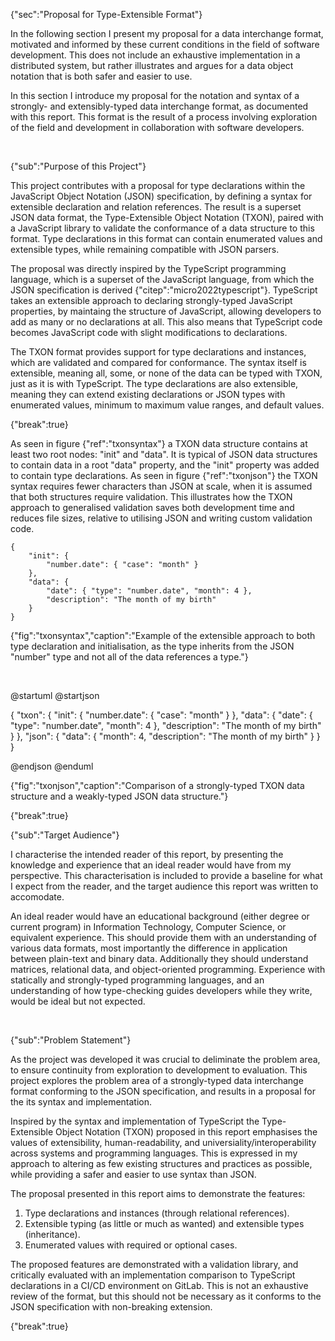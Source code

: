 {"sec":"Proposal for Type-Extensible Format"}

In the following section I present my proposal for a data interchange format, motivated and informed by these current conditions in the field of software development. This does not include an exhaustive implementation in a distributed system, but rather illustrates and argues for a data object notation that is both safer and easier to use.

In this section I introduce my proposal for the notation and syntax of a strongly- and extensibly-typed data interchange format, as documented with this report. This format is the result of a process involving exploration of the field and development in collaboration with software developers.

<br>

{"sub":"Purpose of this Project"}

This project contributes with a proposal for type declarations within the JavaScript Object Notation (JSON) specification, by defining a syntax for extensible declaration and relation references. The result is a superset JSON data format, the Type-Extensible Object Notation (TXON), paired with a JavaScript library to validate the conformance of a data structure to this format. Type declarations in this format can contain enumerated values and extensible types, while remaining compatible with JSON parsers.

The proposal was directly inspired by the TypeScript programming language, which is a superset of the JavaScript language, from which the JSON specification is derived {"citep":"micro2022typescript"}. TypeScript takes an extensible approach to declaring strongly-typed JavaScript properties, by maintaing the structure of JavaScript, allowing developers to add as many or no declarations at all. This also means that TypeScript code becomes JavaScript code with slight modifications to declarations.

The TXON format provides support for type declarations and instances, which are validated and compared for conformance. The syntax itself is extensible, meaning all, some, or none of the data can be typed with TXON, just as it is with TypeScript. The type declarations are also extensible, meaning they can extend existing declarations or JSON types with enumerated values, minimum to maximum value ranges, and default values.

{"break":true}

As seen in figure {"ref":"txonsyntax"} a TXON data structure contains at least two root nodes: "init" and "data". It is typical of JSON data structures to contain data in a root "data" property, and the "init" property was added to contain type declarations. As seen in figure {"ref":"txonjson"} the TXON syntax requires fewer characters than JSON at scale, when it is assumed that both structures require validation. This illustrates how the TXON approach to generalised validation saves both development time and reduces file sizes, relative to utilising JSON and writing custom validation code.

```
{
    "init": {
        "number.date": { "case": "month" }
    },
    "data": {
        "date": { "type": "number.date", "month": 4 },
        "description": "The month of my birth"
    }
}
```
{"fig":"txonsyntax","caption":"Example of the extensible approach to both type declaration and initialisation, as the type inherits from the JSON \"number\" type and not all of the data references a type."}

<br>

@startuml
@startjson

<style>
jsonDiagram {
    BackGroundColor transparent
    node {
        BackGroundColor white
        highlight {
            BackGroundColor #ffdc7d
        }
    }
}
</style>

{
    "txon": {
        "init": {
            "number.date": {
                "case": "month"
            }
        },
        "data": {
            "date": {
                "type": "number.date",
                "month": 4
            },
            "description": "The month of my birth"
        }
    },
    "json": {
        "data": {
            "month": 4,
            "description": "The month of my birth"
        }
    }
}

@endjson
@enduml

{"fig":"txonjson","caption":"Comparison of a strongly-typed TXON data structure and a weakly-typed JSON data structure."}

{"break":true}

{"sub":"Target Audience"}

I characterise the intended reader of this report, by presenting the knowledge and experience that an ideal reader would have from my perspective. This characterisation is included to provide a baseline for what I expect from the reader, and the target audience this report was written to accomodate.

An ideal reader would have an educational background (either degree or current program) in Information Technology, Computer Science, or equivalent experience. This should provide them with an understanding of various data formats, most importantly the difference in application between plain-text and binary data. Additionally they should understand matrices, relational data, and object-oriented programming. Experience with statically and strongly-typed programming languages, and an understanding of how type-checking guides developers while they write, would be ideal but not expected.

<br>

{"sub":"Problem Statement"}

As the project was developed it was crucial to deliminate the problem area, to ensure continuity from exploration to development to evaluation. This project explores the problem area of a strongly-typed data interchange format conforming to the JSON specification, and results in a proposal for the its syntax and implementation.

Inspired by the syntax and implementation of TypeScript the Type-Extensible Object Notation (TXON) proposed in this report emphasises the values of extensibility, human-readability, and universiality/interoperability across systems and programming languages. This is expressed in my approach to altering as few existing structures and practices as possible, while providing a safer and easier to use syntax than JSON.

The proposal presented in this report aims to demonstrate the features:

1. Type declarations and instances (through relational references).
2. Extensible typing (as little or much as wanted) and extensible types (inheritance).
3. Enumerated values with required or optional cases.

The proposed features are demonstrated with a validation library, and critically evaluated with an implementation comparison to TypeScript declarations in a CI/CD environment on GitLab. This is not an exhaustive review of the format, but this should not be necessary as it conforms to the JSON specification with non-breaking extension.

{"break":true}